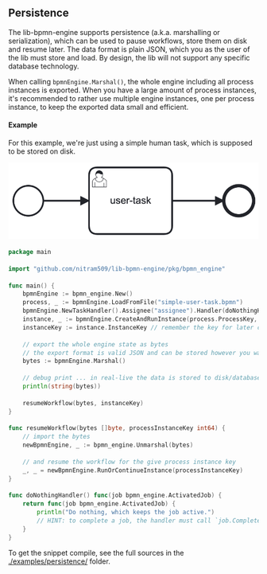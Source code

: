 
## Persistence

The lib-bpmn-engine supports persistence (a.k.a. marshalling or serialization),
which can be used to pause workflows, store them on disk and resume later.
The data format is plain JSON, which you as the user of the lib must store and load.
By design, the lib will not support any specific database technology.

When calling `bpmnEngine.Marshal()`, the whole engine including all process instances is exported.
When you have a large amount of process instances, it's recommended to rather use multiple
engine instances, one per process instance, to keep the exported data small and efficient.

#### Example

For this example, we're just using a simple human task, which is supposed to be stored on disk.

![simple-user-task_bpmn](./examples/persistence/simple-user-task.png)


<!-- MARKDOWN-AUTO-DOCS:START (CODE:src=./examples/persistence/persistence.go) -->
<!-- The below code snippet is automatically added from ./examples/persistence/persistence.go -->
```go
package main

import "github.com/nitram509/lib-bpmn-engine/pkg/bpmn_engine"

func main() {
	bpmnEngine := bpmn_engine.New()
	process, _ := bpmnEngine.LoadFromFile("simple-user-task.bpmn")
	bpmnEngine.NewTaskHandler().Assignee("assignee").Handler(doNothingHandler())
	instance, _ := bpmnEngine.CreateAndRunInstance(process.ProcessKey, nil)
	instanceKey := instance.InstanceKey // remember the key for later continuation

	// export the whole engine state as bytes
	// the export format is valid JSON and can be stored however you want
	bytes := bpmnEngine.Marshal()

	// debug print ... in real-live the data is stored to disk/database
	println(string(bytes))

	resumeWorkflow(bytes, instanceKey)
}

func resumeWorkflow(bytes []byte, processInstanceKey int64) {
	// import the bytes
	newBpmnEngine, _ := bpmn_engine.Unmarshal(bytes)

	// and resume the workflow for the give process instance key
	_, _ = newBpmnEngine.RunOrContinueInstance(processInstanceKey)
}

func doNothingHandler() func(job bpmn_engine.ActivatedJob) {
	return func(job bpmn_engine.ActivatedJob) {
		println("Do nothing, which keeps the job active.")
		// HINT: to complete a job, the handler must call `job.Complete()`
	}
}
```
<!-- MARKDOWN-AUTO-DOCS:END -->

To get the snippet compile, see the full sources in the
[./examples/persistence/](./examples/persistence/) folder.

